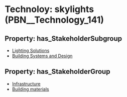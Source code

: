 # Technoloy: __skylights__ (PBN__Technology_141)

## Property: has_StakeholderSubgroup

* [Lighting Solutions](PBN__TechSubgroup_80)
* [Building Systems and Design](PBN__TechSubgroup_89)

## Property: has_StakeholderGroup

* [Infrastructure](PBN__TechGroup_4)
* [Building materials](PBN__TechGroup_12)

